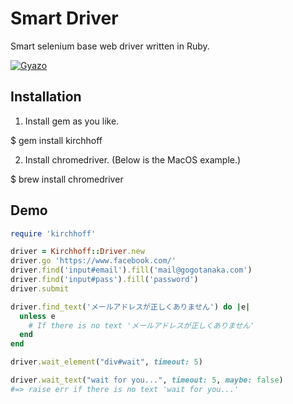 # Smart Driver

Smart selenium base web driver written in Ruby.

[![Gyazo](http://i.gyazo.com/511b5265c67d41fc2cd7394c1eee3b7a.gif)](http://gyazo.com/511b5265c67d41fc2cd7394c1eee3b7a)

## Installation

1. Install gem as you like.

  $ gem install kirchhoff

2. Install chromedriver. (Below is the MacOS example.)

  $ brew install chromedriver


## Demo

```rb
require 'kirchhoff'

driver = Kirchhoff::Driver.new
driver.go 'https://www.facebook.com/'
driver.find('input#email').fill('mail@gogotanaka.com')
driver.find('input#pass').fill('password')
driver.submit

driver.find_text('メールアドレスが正しくありません') do |e|
  unless e
    # If there is no text 'メールアドレスが正しくありません'
  end
end

driver.wait_element("div#wait", timeout: 5)

driver.wait_text("wait for you...", timeout: 5, maybe: false)
#=> raise err if there is no text 'wait for you...'
```
